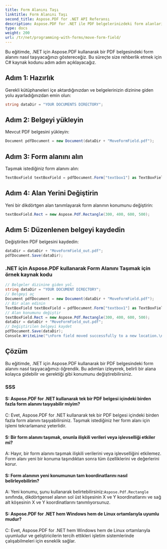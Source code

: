 ```yaml
---
title: Form Alanını Taşı
linktitle: Form Alanını Taşı
second_title: Aspose.PDF for .NET API Referansı
description: Aspose.PDF for .NET ile PDF belgelerinizdeki form alanlarını kolayca taşıyın.
type: docs
weight: 200
url: /tr/net/programming-with-forms/move-form-field/
---
```

Bu eğitimde, .NET için Aspose.PDF kullanarak bir PDF belgesindeki form alanını nasıl taşıyacağınızı göstereceğiz. Bu süreçte size rehberlik etmek için C# kaynak kodunu adım adım açıklayacağız.

## Adım 1: Hazırlık

Gerekli kütüphaneleri içe aktardığınızdan ve belgelerinizin dizinine giden yolu ayarladığınızdan emin olun:

```csharp
string dataDir = "YOUR DOCUMENTS DIRECTORY";
```

## Adım 2: Belgeyi yükleyin

Mevcut PDF belgesini yükleyin:

```csharp
Document pdfDocument = new Document(dataDir + "MoveFormField.pdf");
```

## Adım 3: Form alanını alın

Taşımak istediğiniz form alanını alın:

```csharp
TextBoxField textBoxField = pdfDocument.Form["textbox1"] as TextBoxField;
```

## Adım 4: Alan Yerini Değiştirin

Yeni bir dikdörtgen alan tanımlayarak form alanının konumunu değiştirin:

```csharp
textBoxField.Rect = new Aspose.Pdf.Rectangle(300, 400, 600, 500);
```

## Adım 5: Düzenlenen belgeyi kaydedin

Değiştirilen PDF belgesini kaydedin:

```csharp
dataDir = dataDir + "MoveFormField_out.pdf";
pdfDocument.Save(dataDir);
```

### .NET için Aspose.PDF kullanarak Form Alanını Taşımak için örnek kaynak kodu 
```csharp
// Belgeler dizinine giden yol.
string dataDir = "YOUR DOCUMENT DIRECTORY";
// Belgeyi aç
Document pdfDocument = new Document(dataDir + "MoveFormField.pdf");
// Bir alan edinin
TextBoxField textBoxField = pdfDocument.Form["textbox1"] as TextBoxField;
// Alan konumunu değiştir
textBoxField.Rect = new Aspose.Pdf.Rectangle(300, 400, 600, 500);
dataDir = dataDir + "MoveFormField_out.pdf";
// Değiştirilen belgeyi kaydet
pdfDocument.Save(dataDir);
Console.WriteLine("\nForm field moved successfully to a new location.\nFile saved at " + dataDir);
```

## Çözüm

Bu eğitimde, .NET için Aspose.PDF kullanarak bir PDF belgesindeki form alanını nasıl taşıyacağımızı öğrendik. Bu adımları izleyerek, belirli bir alana kolayca gidebilir ve gerektiği gibi konumunu değiştirebilirsiniz.


### SSS

#### S: Aspose.PDF for .NET kullanarak tek bir PDF belgesi içindeki birden fazla form alanını taşıyabilir miyim?

C: Evet, Aspose.PDF for .NET kullanarak tek bir PDF belgesi içindeki birden fazla form alanını taşıyabilirsiniz. Taşımak istediğiniz her form alanı için işlemi tekrarlamanız yeterlidir.

#### S: Bir form alanını taşımak, onunla ilişkili verileri veya işlevselliği etkiler mi?

A: Hayır, bir form alanını taşımak ilişkili verilerini veya işlevselliğini etkilemez. Form alanı yeni bir konuma taşındıktan sonra tüm özelliklerini ve değerlerini korur.

#### S: Form alanının yeni konumunun tam koordinatlarını nasıl belirleyebilirim?

 A: Yeni konumu, şunu kullanarak belirtebilirsiniz:`Aspose.Pdf.Rectangle` sınıfında, dikdörtgensel alanın sol üst köşesinin X ve Y koordinatlarını ve sağ alt köşesinin X ve Y koordinatlarını tanımlıyorsunuz.

#### S: Aspose.PDF for .NET hem Windows hem de Linux ortamlarıyla uyumlu mudur?

C: Evet, Aspose.PDF for .NET hem Windows hem de Linux ortamlarıyla uyumludur ve geliştiricilerin tercih ettikleri işletim sistemlerinde çalışabilmeleri için esneklik sağlar.